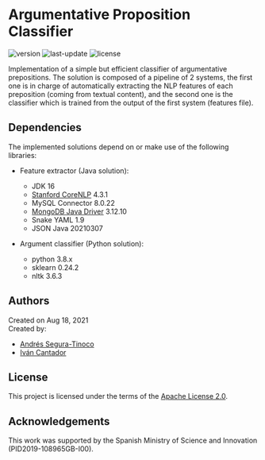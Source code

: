 # Argumentative Proposition Classifier
![version](https://img.shields.io/badge/version-0.6.10-blue)
![last-update](https://img.shields.io/badge/last_update-3/25/2022-orange)
![license](https://img.shields.io/badge/license-Apache_2.0-brightgreen)

Implementation of a simple but efficient classifier of argumentative prepositions. The solution is composed of a pipeline of 2 systems, the first one is in charge of automatically extracting the NLP features of each preposition (coming from textual content), and the second one is the classifier which is trained from the output of the first system (features file).

## Dependencies
The implemented solutions depend on or make use of the following libraries:

- Feature extractor (Java solution):
  - JDK 16
  - <a href="https://stanfordnlp.github.io/CoreNLP/" target="_blank">Stanford CoreNLP</a> 4.3.1
  - MySQL Connector 8.0.22
  - <a href="https://mongodb.github.io/mongo-java-driver/" target="_blank">MongoDB Java Driver</a> 3.12.10
  - Snake YAML 1.9
  - JSON Java 20210307

- Argument classifier (Python solution):
  - python 3.8.x
  - sklearn 0.24.2
  - nltk 3.6.3

## Authors
Created on Aug 18, 2021  
Created by:
- <a href="https://github.com/ansegura7" target="_blank">Andrés Segura-Tinoco</a>
- <a href="http://arantxa.ii.uam.es/~cantador/" target="_blank">Iv&aacute;n Cantador</a>

## License
This project is licensed under the terms of the <a href="https://github.com/argrecsys/arg-classifier/blob/main/LICENSE">Apache License 2.0</a>.

## Acknowledgements
This work was supported by the Spanish Ministry of Science and Innovation (PID2019-108965GB-I00).

